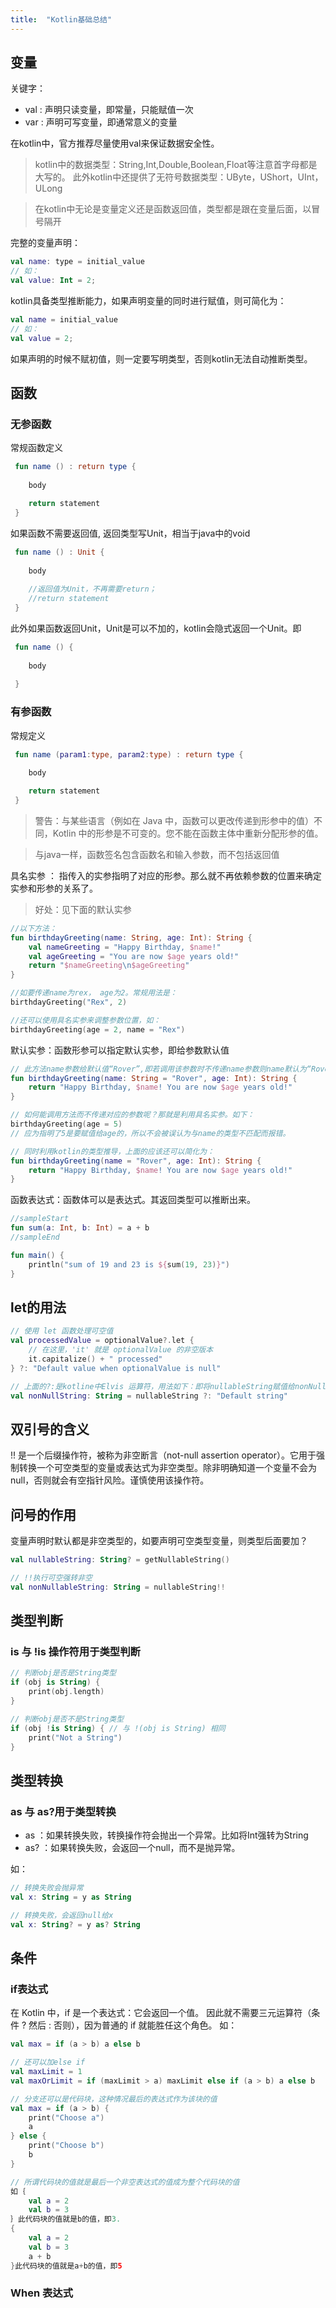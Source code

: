 ```yaml
---
title:  "Kotlin基础总结"
---
```

## 变量
关键字：
+ val : 声明只读变量，即常量，只能赋值一次
+ var : 声明可写变量，即通常意义的变量

在kotlin中，官方推荐尽量使用val来保证数据安全性。

> kotlin中的数据类型：String,Int,Double,Boolean,Float等注意首字母都是大写的。
> 此外kotlin中还提供了无符号数据类型：UByte，UShort，UInt，ULong 

> 在kotlin中无论是变量定义还是函数返回值，类型都是跟在变量后面，以冒号隔开

完整的变量声明：
```kotlin
val name: type = initial_value
// 如：
val value: Int = 2;
```
kotlin具备类型推断能力，如果声明变量的同时进行赋值，则可简化为：
```kotlin
val name = initial_value
// 如：
val value = 2;
```
如果声明的时候不赋初值，则一定要写明类型，否则kotlin无法自动推断类型。

## 函数
### 无参函数
常规函数定义
```kotlin
 fun name () : return type {
    
    body

    return statement
 }
```
如果函数不需要返回值, 返回类型写Unit，相当于java中的void
```kotlin
 fun name () : Unit {
    
    body
    
    //返回值为Unit，不再需要return；
    //return statement
 }
```
此外如果函数返回Unit，Unit是可以不加的，kotlin会隐式返回一个Unit。即
```kotlin
 fun name () {
    
    body
    
 }
```
### 有参函数
常规定义
```kotlin
 fun name (param1:type, param2:type) : return type {
    
    body

    return statement
 }
```
> 警告：与某些语言（例如在 Java 中，函数可以更改传递到形参中的值）不同，Kotlin 中的形参是不可变的。您不能在函数主体中重新分配形参的值。

> 与java一样，函数签名包含函数名和输入参数，而不包括返回值


具名实参 ： 指传入的实参指明了对应的形参。那么就不再依赖参数的位置来确定实参和形参的关系了。
> 好处：见下面的默认实参

```kotlin
//以下方法：
fun birthdayGreeting(name: String, age: Int): String {
    val nameGreeting = "Happy Birthday, $name!"
    val ageGreeting = "You are now $age years old!"
    return "$nameGreeting\n$ageGreeting"
}

//如要传递name为rex， age为2。常规用法是：
birthdayGreeting("Rex", 2)

//还可以使用具名实参来调整参数位置，如：
birthdayGreeting(age = 2, name = "Rex")
```

默认实参：函数形参可以指定默认实参，即给参数默认值
```kotlin
// 此方法name参数给默认值“Rover”,即若调用该参数时不传递name参数则name默认为“Rover”
fun birthdayGreeting(name: String = "Rover", age: Int): String {
    return "Happy Birthday, $name! You are now $age years old!"
}

// 如何能调用方法而不传递对应的参数呢？那就是利用具名实参。如下：
birthdayGreeting(age = 5)
// 应为指明了5是要赋值给age的，所以不会被误认为与name的类型不匹配而报错。

// 同时利用kotlin的类型推导，上面的应该还可以简化为：
fun birthdayGreeting(name = "Rover", age: Int): String {
    return "Happy Birthday, $name! You are now $age years old!"
}
```

函数表达式：函数体可以是表达式。其返回类型可以推断出来。
```kotlin
//sampleStart
fun sum(a: Int, b: Int) = a + b
//sampleEnd

fun main() {
    println("sum of 19 and 23 is ${sum(19, 23)}")
}
```

## let的用法
```kotlin
// 使用 let 函数处理可空值
val processedValue = optionalValue?.let {
    // 在这里，'it' 就是 optionalValue 的非空版本
    it.capitalize() + " processed"
} ?: "Default value when optionalValue is null"
```
```kotlin
// 上面的?:是kotline中Elvis 运算符，用法如下：即将nullableString赋值给nonNullString时，判断nullableString若为空，则将"Default string"赋值给nonNullString。相当于给一个非空的默认值。
val nonNullString: String = nullableString ?: "Default string"
```

## 双引号的含义
!! 是一个后缀操作符，被称为非空断言（not-null assertion operator）。它用于强制转换一个可空类型的变量或表达式为非空类型。除非明确知道一个变量不会为null，否则就会有空指针风险。谨慎使用该操作符。

## 问号的作用
变量声明时默认都是非空类型的，如要声明可空类型变量，则类型后面要加？
```kotlin
val nullableString: String? = getNullableString()

// !!执行可空强转非空
val nonNullableString: String = nullableString!!
```

## 类型判断
### is 与 !is 操作符用于类型判断
```kotlin
// 判断obj是否是String类型
if (obj is String) {
    print(obj.length)
}

// 判断obj是否不是String类型
if (obj !is String) { // 与 !(obj is String) 相同
    print("Not a String")
}
```

## 类型转换
### as 与 as?用于类型转换
 + as ：如果转换失败，转换操作符会抛出一个异常。比如将Int强转为String
 + as? ：如果转换失败，会返回一个null，而不是抛异常。
 
如：
```kotlin
// 转换失败会抛异常
val x: String = y as String

// 转换失败，会返回null给x
val x: String? = y as? String
```

## 条件
### if表达式
在 Kotlin 中，if 是一个表达式：它会返回一个值。 因此就不需要三元运算符（条件 ? 然后 : 否则），因为普通的 if 就能胜任这个角色。
如：
```kotlin
val max = if (a > b) a else b

// 还可以加else if
val maxLimit = 1
val maxOrLimit = if (maxLimit > a) maxLimit else if (a > b) a else b

// 分支还可以是代码块，这种情况最后的表达式作为该块的值
val max = if (a > b) {
    print("Choose a")
    a
} else {
    print("Choose b")
    b
}

// 所谓代码块的值就是最后一个非空表达式的值成为整个代码块的值
如｛
	val a = 2
	val b = 3
｝此代码块的值就是b的值，即3.
{
	val a = 2
	val b = 3
	a + b
}此代码块的值就是a+b的值，即5
```
### When 表达式

